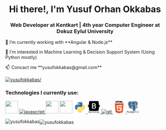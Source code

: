 <h1 align="center">Hi there!, I'm Yusuf Orhan Okkabas</h1>
<h3 align="center">Web Developer at Kentkart | 4th year Computer Engineer at Dokuz Eylul University</h3>

 
 <p>🔭 I’m currently working with **Angular & Node.js**</p>
 <p>🌱 I'm interested in Machine Learning & Decision Support System (Using Python mostly)</p>
 
 <p>📫 Concact me **yusufokkabas@gmail.com**</p>
<p align="left">
<a href="https://www.linkedin.com/in/yusufokkabas/" target="blank"><img align="center" src="https://raw.githubusercontent.com/rahuldkjain/github-profile-readme-generator/master/src/images/icons/Social/linked-in-alt.svg" alt="yusufokkabas/" height="30" width="40" /></a>
</p>

<h3 align="left">Technologies I currently use:</h3>
<p align="left"> 
<img src="https://cdn.jsdelivr.net/gh/devicons/devicon/icons/git/git-original.svg" width="40" height="40" />         
<a href="https://angular.io/" target="_blank"> <img src="https://raw.githubusercontent.com/jmnote/z-icons/master/svg/javascript.svg" alt="javascript" width="40" height="40"/> </a>
<img src="https://cdn.jsdelivr.net/gh/devicons/devicon/icons/angularjs/angularjs-original.svg"  width="40" height="40" />
<img src="https://cdn.jsdelivr.net/gh/devicons/devicon/icons/nodejs/nodejs-original-wordmark.svg"   width="40" height="40"/>            
<a href="https://www.python.org" target="_blank"> <img src="https://raw.githubusercontent.com/devicons/devicon/master/icons/python/python-original.svg" alt="python" width="40" height="40"/> </a> 
<a href="https://getbootstrap.com" target="_blank"> <img src="https://raw.githubusercontent.com/devicons/devicon/master/icons/bootstrap/bootstrap-plain-wordmark.svg" alt="bootstrap" width="40" height="40"/> </a> 
<a href="https://git-scm.com/" target="_blank"> <img src="https://www.vectorlogo.zone/logos/git-scm/git-scm-icon.svg" alt="git" width="40" height="40"/> </a> 
<a href="https://www.w3.org/html/" target="_blank"> <img src="https://raw.githubusercontent.com/devicons/devicon/master/icons/html5/html5-original-wordmark.svg" alt="html5" width="40" height="40"/> </a>
<a href="https://www.postgresql.org" target="_blank" rel="noreferrer"> <img src="https://raw.githubusercontent.com/devicons/devicon/master/icons/postgresql/postgresql-original-wordmark.svg" alt="postgresql" width="40" height="40"/> </a> 
</p>

<p><img align="left" src="https://github-readme-stats.vercel.app/api/top-langs?username=yusufokkabas&show_icons=true&locale=en&layout=compact&theme=jolly" alt="yusufokkabas" /></p>

<img align="center" src="https://github-readme-stats.vercel.app/api?username=yusufokkabas&show_icons=true&locale=en&theme=jolly" alt="yusufokkabas" width=478/>













<!--
**yusufokkabas/yusufokkabas** is a ✨ _special_ ✨ repository because its `README.md` (this file) appears on your GitHub profile.

Here are some ideas to get you started:

- 🔭 I’m currently working on ...
- 3🌱 I’m currently learning ...
- 👯 I’m looking to collaborate on ...
- 🤔 I’m looking for help with ...
- 💬 Ask me about ...
- 📫 How to reach me: ...
- 😄 Pronouns: ...
- ⚡ Fun fact: ...
-->
